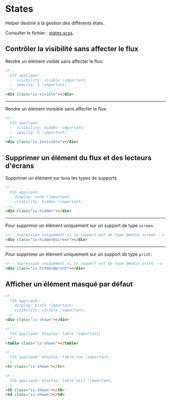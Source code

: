 # States

Helper destiné à la gestion des différents états.

Consulter le fichier : [states.scss](https://git.cross-systems.ch/wide-front/modulus/blob/develop/scss/helpers/states.scss).


## Contrôler la visibilité sans affecter le flux

Rendre un élément visible sans affecter le flux:
```html
<!--
  CSS appliqué:
  -  visibility: visible !important;
  -  opacity: 1 !important;
-->
<div class="is-visible"></div>
```

---

Rendre un élément invisible sans affecter le flux:
```html
<!--
  CSS appliqué:
  -  visibility: hidden !important;
  -  opacity: 0 !important;
-->
<div class="is-invisible"></div>
```


## Supprimer un élément du flux et des lecteurs d'écrans

Supprimer un élément sur tous les types de supports
```html
<!-- 
  CSS appliqué:
  - display: none !important;
  - visibility: hidden !important;
-->
<div class="is-hidden"></div>
```

---

Pour supprimer un élément uniquement sur un support de type `screen`:
```html
<!-- Supression uniquement si le support est de type @media screen -->
<div class="is-hidden@screen"></div>
```

---

Pour supprimer un élément uniquement sur un support de type `print`:
```html
<!-- Supression uniquement si le support est de type @media print -->
<div class="is-hidden@print"></div>
```


## Afficher un élément masqué par défaut

```html
<!-- 
  CSS appliqué: 
  - display: block !important;
  - visibility: visible !important;
-->
<div class="is-shown"></div>
```

```html
<!-- 
  CSS appliqué: display: table !important;
-->
<table class="is-shown"></table>
```

```html
<!-- 
  CSS appliqué: display: table-row !important;
-->
<tr class="is-shown"></tr>
```

```html
<!-- 
  CSS appliqué: display: table-cell !important;
-->
<th class="is-shown"></th>
<td class="is-shown"></td>
```
